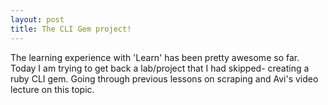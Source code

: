 ```yaml
---
layout: post
title: The CLI Gem project!
---
```


The learning experience with 'Learn' has been pretty awesome so far. Today I am trying to get back a lab/project that I had skipped- creating a ruby CLI gem.
Going through previous lessons on scraping and Avi's video lecture on this topic.


